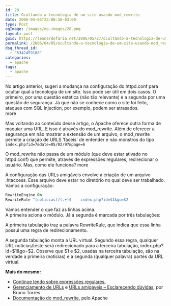 ```yaml
---
id: 28
title: Ocultando a tecnologia de um site usando mod_rewrite
date: 2006-04-05T22:08:58-03:00
type: Post
ogImage: /images/og-images/28.png
layout: post
guid: https://leonardofaria.net/2006/05/27/ocultando-a-tecnologia-de-um-site-usando-mod_rewrite/
permalink: /2006/04/05/ocultando-a-tecnologia-de-um-site-usando-mod_rewrite/
dsq_thread_id:
  - "5342459188"
categories:
  - apache
tags:
  - apache
---
```

No artigo anterior, sugeri a mudança na configuração do httpd.conf para ocultar qual a tecnologia de um site. Isso pode ser útil em dois casos. O primeiro, por uma questão estética (não tão relevante) e a segunda por uma questão de segurança. Já que não se conhece como o site foi feito, ataques com SQL Injection, por exemplo, podem ser atrasados.  
<span className="hidden">more</span>


Mas voltando ao conteúdo desse artigo, o Apache oferece outra forma de maquiar uma URL. E isso é através do mod\_rewrite. Além de oferecer a segurança em não mostrar a extensão de um arquivo, o mod\_rewrite permite a criação de URLS &#8216;fáceis' de entender e não monstros do tipo `index.php?id=7&date=05/02/97&page=6`

O mod_rewrite não passa de um módulo (que deve estar ativado no httpd.conf) que permite, através de expressões regulares, redirecionar o usuário. Mas, como ele funciona? <span className="hidden">more</span>

A configuração das URLs amigáveis envolve a criação de um arquivo .htaccess. Esse arquivo deve estar no diretório no qual deve ser trabalhado. Vamos a configuração:

```apache
RewriteEngine On
RewriteRule ^(noticias)/(.+)$	 index.php?id=$1&go=$2
```

Vamos entender o que faz as linhas acima.  
A primeira aciona o módulo. Já a segunda é marcada por três tabulações:

A primeira tabulação traz a palavra RewriteRule, que indica que essa linha possui uma regra de redirecionamento.

A segunda tabulação monta a URL virtual. Segundo essa regra, qualquer URL noticias/teste será redirecionado para a terceira tabulação, index.php?id=$1&go=$2. Observe que $1 e $2, usadas na terceira tabulação, são na verdade a primeira (noticias) e a segunda (qualquer palavra) partes da URL virtual.

**Mais do mesmo:**  

- [Continue lendo sobre expressões regulares.](http://guia-er.sourceforge.net/guia-er.html)  
- [Gerenciamento de URLs](http://www.brunotorres.net/web/urls) e [URLs amigáveis – Esclarecendo dúvidas](http://www.brunotorres.net/web/urls-again), por Bruno Torres  
- [Documentação do mod_rewrite](http://httpd.apache.org/docs-2.0/mod/mod_rewrite.html), pelo Apache
